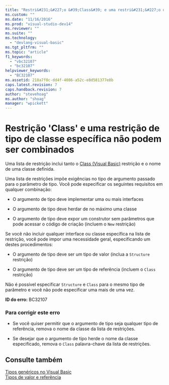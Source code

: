 ```yaml
---
title: "Restri&#231;&#227;o &#39;Class&#39; e uma restri&#231;&#227;o de tipo de classe espec&#237;fica n&#227;o podem ser combinados | Microsoft Docs"
ms.custom: ""
ms.date: "11/16/2016"
ms.prod: "visual-studio-dev14"
ms.reviewer: ""
ms.suite: ""
ms.technology: 
  - "devlang-visual-basic"
ms.tgt_pltfrm: ""
ms.topic: "article"
f1_keywords: 
  - "vbc32107"
  - "bc32107"
helpviewer_keywords: 
  - "BC32107"
ms.assetid: 218a7f0c-dd4f-4086-a52c-e8d581377e8b
caps.latest.revision: 7
caps.handback.revision: 7
author: "stevehoag"
ms.author: "shoag"
manager: "wpickett"
---
```

# Restri&#231;&#227;o &#39;Class&#39; e uma restri&#231;&#227;o de tipo de classe espec&#237;fica n&#227;o podem ser combinados
Uma lista de restrição inclui tanto o [Class \(Visual Basic\)](http://msdn.microsoft.com/pt-br/0777c6e6-46bc-451b-ad70-57b49d4ef4f7) restrição e o nome de uma classe definida.  
  
 Uma lista de restrições impõe exigências no tipo de argumento passado para o parâmetro de tipo. Você pode especificar os seguintes requisitos em qualquer combinação:  
  
-   O argumento de tipo deve implementar uma ou mais interfaces  
  
-   O argumento de tipo deve herdar de no máximo uma classe  
  
-   O argumento de tipo deve expor um construtor sem parâmetros que pode acessar o código de criação \(incluem o `New` restrição\)  
  
 Se você não incluir qualquer interface ou classe específica na lista de restrição, você pode impor uma necessidade geral, especificando um destes procedimentos:  
  
-   O argumento de tipo deve ser um tipo de valor \(inclua a `Structure` restrição\)  
  
-   O argumento de tipo deve ser um tipo de referência \(incluem o `Class` restrição\)  
  
 Não é possível especificar `Structure` e `Class` para o mesmo tipo de parâmetro e você não pode especificar uma mais de uma vez.  
  
 **ID do erro:** BC32107  
  
### Para corrigir este erro  
  
-   Se você quiser permitir que o argumento de tipo seja qualquer tipo de referência, remova o nome da classe da lista de restrições.  
  
-   Se desejar que o argumento de tipo herde o nome da classe especificado, remova o `Class` palavra\-chave da lista de restrições.  
  
## Consulte também  
 [Tipos genéricos no Visual Basic](../Topic/Generic%20Types%20in%20Visual%20Basic%20\(Visual%20Basic\).md)   
 [Tipos de valor e referência](../Topic/Value%20Types%20and%20Reference%20Types.md)